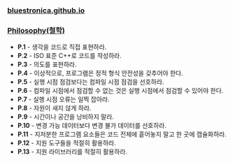 ### [bluestronica.github.io](https://bluestronica.github.io/)

### [Philosophy(철학)](https://github.com/bluestronica/bluestronica.github.io/blob/main/CppCoreGuidelines/Philosophy.md)
- **P.1** - 생각을 코드로 직접 표현하라.
- **P.2** - ISO 표준 C++로 코드를 작성하라.
- **P.3** - 의도를 표현하라.
- **P.4** - 이상적으로, 프로그램은 정적 형식 안전성을 갖추어야 한다.
- **P.5** - 실행 시점 점검보다는 컴파일 시점 점검을 선호하라.
- **P.6** - 컴파일 시점에서 점검할 수 없는 것은 실행 시점에서 점검할 수 있어야 한다.
- **P.7** - 실행 시점 오류는 일찍 잡아라.
- **P.8** - 자원이 새지 않게 하라.
- **P.9** - 시간이나 공간을 낭비하지 말라.
- **P.10** - 변경 가능 데이터보다 변경 불가 데이터를 선호하라.
- **P.11** - 지저분한 프로그램 요소들은 코드 전체에 흩어놓지 말고 한 곳에 캡슐화하라.
- **P.12** - 지원 도구들을 적절히 활용하라.
- **P.13** - 지원 라이브러리를 적절히 활용하라.

